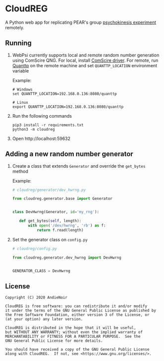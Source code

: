 CloudREG
========

A Python web app for replicating PEAR's group [psychokinesis experiment](http://noosphere.princeton.edu/rdnelson/reg.html)
 remotely.

Running
-------

1. WebPsi currently supports local and remote random number generation using ComScire QNG. For local, install
   [ComScire driver](https://comscire.com/downloads/). For remote, run [Quanttp](https://github.com/awasisto/quanttp)
   on the remote machine and set `QUANTTP_LOCATION` environment variable
   
   Example:

   ```
   # Windows
   set QUANTTP_LOCATION=192.168.0.136:8080/quanttp

   # Linux
   export QUANTTP_LOCATION=192.168.0.136:8080/quanttp
   ```

2. Run the following commands

   ```
   pip3 install -r requirements.txt
   python3 -m cloudreg
   ```

3. Open http://localhost:59632

Adding a new random number generator
------------------------------------

1.  Create a class that extends `Generator` and override the `get_bytes` method

    Example:

    ```python
    # cloudreg/generator/dev_hwrng.py
    
    from cloudreg.generator.base import Generator
    
    
    class DevHwrng(Generator, id='my_rng'):
    
       def get_bytes(self, length):
           with open('/dev/hwrng', 'rb') as f:
               return f.read(length)
    ```

2.  Set the generator class on `config.py`

    ```python
    # cloudreg/config.py
    
    from cloudreg.generator.dev_hwrng import DevHwrng
    
    
    GENERATOR_CLASS = DevHwrng
    ```

License
-------

    Copyright (C) 2020 AndieNoir
    
    CloudREG is free software: you can redistribute it and/or modify
    it under the terms of the GNU General Public License as published by
    the Free Software Foundation, either version 3 of the License, or
    (at your option) any later version.
    
    CloudREG is distributed in the hope that it will be useful,
    but WITHOUT ANY WARRANTY; without even the implied warranty of
    MERCHANTABILITY or FITNESS FOR A PARTICULAR PURPOSE.  See the
    GNU General Public License for more details.
    
    You should have received a copy of the GNU General Public License
    along with CloudREG.  If not, see <https://www.gnu.org/licenses/>.
